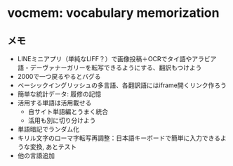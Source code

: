 # vocmem: vocabulary memorization

## メモ

- LINEミニアプリ（単純なLIFF？）で画像投稿＋OCRでタイ語やアラビア語・デーヴァナーガリーを転写できるようにする、翻訳もつけよう
- 2000で一つ戻るやるとバグる
- ベーシックイングリッシュの多言語、各翻訳語にはiframe開くリンク作ろう
- 簡単な統計データ: 履修の記憶
- 活用する単語は活用載せる
  - 自サイト単語編とうまく統合
  - 活用も別に切り分けよう
- 単語暗記でランダム化
- キリル文字のローマ字転写再調整：日本語キーボードで簡単に入力できるような変換, あとテスト
- 他の言語追加
